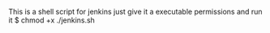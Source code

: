 This is a shell script for jenkins
just give it a executable permissions and run it
$ chmod +x ./jenkins.sh
